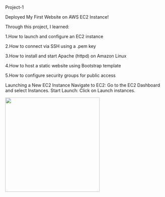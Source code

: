 Project-1

Deployed My First Website on AWS EC2 Instance!

Through this project, I learned:

1.How to launch and configure an EC2 instance

2.How to connect via SSH using a .pem key

3.How to install and start Apache (httpd) on Amazon Linux

4.How to host a static website using Bootstrap template

5.How to configure security groups for public access



Launching a New EC2 Instance
​Navigate to EC2: Go to the EC2 Dashboard and select Instances.
​Start Launch: Click on Launch instances.


<img src="C:\Users\SHUBHAM DESAI\OneDrive\Pictures\Screenshots\Screenshot 2025-09-24 155305.png" width="300">
